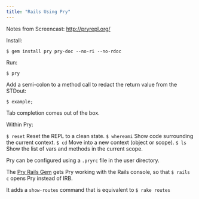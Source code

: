 ```yaml
---
title: "Rails Using Pry"
---
```


Notes from Screencast: http://pryrepl.org/

Install:

```
$ gem install pry pry-doc --no-ri --no-rdoc
```

Run:

```
$ pry
```

Add a semi-colon to a method call to redact the return value from the STDout:

```
$ example;
```

Tab completion comes out of the box.

Within Pry:

`$ reset` Reset the REPL to a clean state.
`$ whereami` Show code surrounding the current context.
`$ cd` Move into a new context (object or scope).
`$ ls` Show the list of vars and methods in the current scope.

Pry can be configured using a `.pryrc` file in the user directory.



The [Pry Rails Gem](https://github.com/rweng/pry-rails) gets Pry working with the Rails console, so that `$ rails c` opens Pry instead of IRB.

It adds a `show-routes` command that is equivalent to `$ rake routes`
